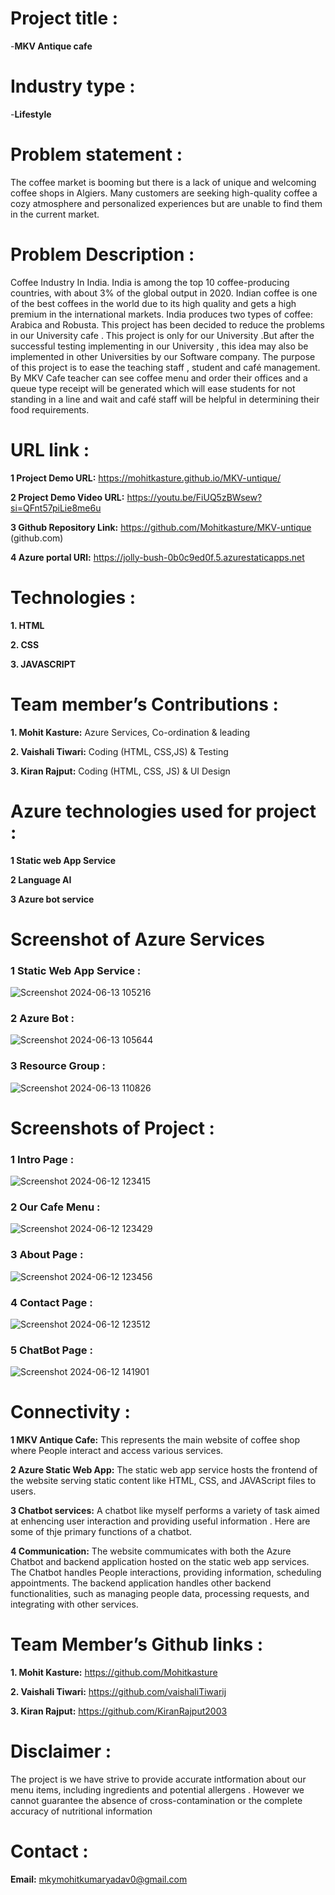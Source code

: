 # Project title :  
-**MKV Antique cafe**

# Industry type :
-**Lifestyle**

# Problem statement :
The coffee market is booming but there is a lack of unique and welcoming coffee shops in Algiers.
Many customers are seeking high-quality coffee a cozy atmosphere and personalized experiences but are unable to find them in the current market.

# Problem Description :
Coffee Industry In India. India is among the top 10 coffee-producing countries, with about 3% of the global output in 2020.
Indian coffee is one of the best coffees in the world due to its high quality and gets a high premium in the international markets. India produces two types of coffee: Arabica and Robusta.
This project has been decided to reduce the problems in our University cafe . This project is only for  our University .But after the successful testing implementing in our University ,  this idea may also be implemented in other Universities by our Software company. The purpose of this project is to ease the teaching staff , student and café management. By MKV Cafe teacher can see coffee menu and order their offices and a queue type receipt will be generated which will ease students for not standing in a line and wait and café staff will be helpful in determining their food requirements. 


# URL link :

**1 Project Demo URL:**  https://mohitkasture.github.io/MKV-untique/

**2 Project Demo Video URL:**  https://youtu.be/FiUQ5zBWsew?si=QFnt57piLie8me6u

**3 Github Repository Link:**  https://github.com/Mohitkasture/MKV-untique (github.com)

**4 Azure portal URl:**  https://jolly-bush-0b0c9ed0f.5.azurestaticapps.net


# Technologies :

**1. HTML**

**2. CSS**

**3. JAVASCRIPT**


# Team member’s Contributions : 

**1.	Mohit Kasture:** Azure Services, Co-ordination & leading
   
**2.	Vaishali Tiwari:** Coding (HTML, CSS,JS) & Testing
   
**3.	Kiran Rajput:** Coding (HTML, CSS, JS) & UI Design


# Azure technologies used for project :

**1 Static web App Service**

**2 Language AI**

**3 Azure bot service**

# Screenshot of Azure Services

 ### 1 Static Web App Service :
 ![Screenshot 2024-06-13 105216](https://github.com/Mohitkasture/MKV-untique/assets/171769134/2cf650e2-a967-4dea-a9b0-ad3c81dcfb0a)
 
 ### 2 Azure Bot :
 ![Screenshot 2024-06-13 105644](https://github.com/Mohitkasture/MKV-untique/assets/171769134/df7ee97d-db88-47e0-a405-8b42faf8d90a)

 ### 3 Resource Group :
 ![Screenshot 2024-06-13 110826](https://github.com/Mohitkasture/MKV-untique/assets/171769134/de205da9-4257-46e1-8ba5-f27de63d1f4b)
 
 # Screenshots of Project  :
 
 ###  1 Intro Page :
 ![Screenshot 2024-06-12 123415](https://github.com/Mohitkasture/MKV-untique/assets/171769134/dc719e6f-7366-4cb9-8552-0fafc27c6772)
 
 ### 2 Our Cafe Menu :
 ![Screenshot 2024-06-12 123429](https://github.com/Mohitkasture/MKV-untique/assets/171769134/bdbe3ad5-8728-4683-bd62-8d41d57ddef6)
 
 ###  3 About Page :
 ![Screenshot 2024-06-12 123456](https://github.com/Mohitkasture/MKV-untique/assets/171769134/ebfcb413-1125-463f-b044-3846f19d7e25)

 ###  4 Contact Page :
 ![Screenshot 2024-06-12 123512](https://github.com/Mohitkasture/MKV-untique/assets/171769134/937ee89c-a79b-4d2b-b7e3-3a53dad543ec)

 ### 5 ChatBot Page :
  ![Screenshot 2024-06-12 141901](https://github.com/Mohitkasture/MKV-untique/assets/171769134/f38b4709-148f-4015-9f91-1b35eaa2cb00)
  

 # Connectivity :
 
  **1 MKV Antique Cafe:** This represents the main website of coffee shop where People interact and access various services.
  
  **2 Azure Static Web App:**  The static web app service hosts the frontend of the website serving static content like HTML, CSS, and JAVAScript files to users.
  
  **3 Chatbot services:** A chatbot like myself performs a variety of task aimed at enhencing user interaction and providing useful information . Here are some of thje primary functions of a chatbot.

  **4 Communication:** The website commumicates with both the Azure Chatbot and backend application hosted on the static web app services. The Chatbot handles People interactions, providing information, 
  scheduling appointments. The backend application handles other backend functionalities, such as managing people data, processing requests, and integrating with other services.
  


# Team Member’s Github links :

**1.	Mohit Kasture:** https://github.com/Mohitkasture
	
**2.	Vaishali Tiwari:** https://github.com/vaishaliTiwarij
	
**3.	Kiran Rajput:** https://github.com/KiranRajput2003

# Disclaimer :
The project is we have strive to provide accurate intformation about our menu items, including ingredients and potential allergens . However we cannot guarantee the absence of cross-contamination or the complete accuracy of nutritional information

# Contact :
**Email:** mkymohitkumaryadav0@gmail.com

